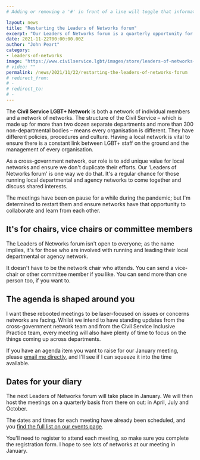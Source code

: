 ```yaml
---
# Adding or removing a '#' in front of a line will toggle that information off and on from being processed. 

layout: news
title: "Restarting the Leaders of Networks forum"
excerpt: "Our Leaders of Networks forum is a quarterly opportunity for those leading departmental and agency networks to discuss issues across the Civil Service affecting LGBT+ staff."
date: 2021-11-22T00:00:00.00Z
author: "John Peart"
category:
- leaders-of-networks
image: "https://www.civilservice.lgbt/images/store/leaders-of-networks-forum/leaders-of-networks-forum-logo.png"
# video: ""
permalink: /news/2021/11/22/restarting-the-leaders-of-networks-forum
# redirect_from: 
# - 
# redirect_to: 
# - 
---
```


The **Civil Service LGBT+ Network** is both a network of individual members and a network of networks. The structure of the Civil Service – which is made up for more than two dozen separate departments and more than 300 non-departmental bodies – means every organisation is different. They have different policies, procedures and culture. Having a local network is vital to ensure there is a constant link between LGBT+ staff on the ground and the management of every organisation.

As a cross-government network, our role is to add unique value for local networks and ensure we don't duplicate their efforts. Our 'Leaders of Networks forum' is one way we do that. It's a regular chance for those running local departmental and agency networks to come together and discuss shared interests.

The meetings have been on pause for a while during the pandemic; but I'm determined to restart them and ensure networks have that opportunity to collaborate and learn from each other.

## It's for chairs, vice chairs or committee members

The Leaders of Networks forum isn't open to everyone; as the name implies, it's for those who are involved with running and leading their local departmental or agency network. 

It doesn't have to be the network chair who attends. You can send a vice-chair or other committee member if you like. You can send more than one person too, if you want to.

## The agenda is shaped around you

I want these rebooted meetings to be laser-focused on issues or concerns networks are facing. Whilst we intend to have standing updates from the cross-government network team and from the Civil Service Inclusive Practice team, every meeting will also have plenty of time to focus on the things coming up across departments.

If you have an agenda item you want to raise for our January meeting, please [email me directly](mailto:john.peart@civilservice.lgbt), and I'll see if I can squeeze it into the time available.

## Dates for your diary

The next Leaders of Networks forum will take place in January. We will then host the meetings on a quarterly basis from there on out: in April, July and October. 

The dates and times for each meeting have already been scheduled, and you [find the full list on our events page](/events). 

You'll need to register to attend each meeting, so make sure you complete the registration form. I hope to see lots of networks at our meeting in January.
